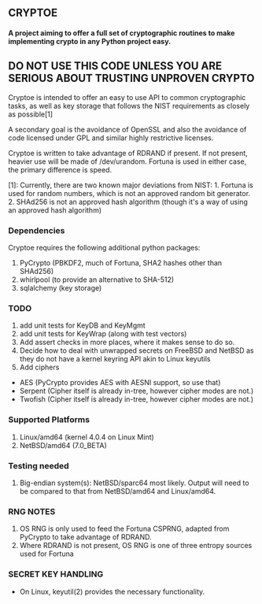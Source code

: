 ## CRYPTOE ##
#### A project aiming to offer a full set of cryptographic routines to make implementing crypto in any Python project easy. ####

## DO NOT USE THIS CODE UNLESS YOU ARE SERIOUS ABOUT TRUSTING UNPROVEN CRYPTO ##

Cryptoe is intended to offer an easy to use API to common cryptographic tasks, as well as key storage that follows the
NIST requirements as closely as possible[1]

A secondary goal is the avoidance of OpenSSL and also the avoidance of code licensed under GPL and similar highly restrictive licenses.

Cryptoe is written to take advantage of RDRAND if present. If not present, heavier use will be made of /dev/urandom. Fortuna is used in either case, the primary difference is speed.

[1]: Currently, there are two known major deviations from NIST:
     1. Fortuna is used for random numbers, which is not an approved random bit generator.
     2. SHAd256 is not an approved hash algorithm (though it's a way of using an approved hash algorithm)

### Dependencies ###
Cryptoe requires the following additional python packages:
1. PyCrypto (PBKDF2, much of Fortuna, SHA2 hashes other than SHAd256)
2. whirlpool (to provide an alternative to SHA-512)
3. sqlalchemy (key storage)

### TODO ###
1. add unit tests for KeyDB and KeyMgmt
2. add unit tests for KeyWrap (along with test vectors)
3. Add assert checks in more places, where it makes sense to do so.
4. Decide how to deal with unwrapped secrets on FreeBSD and NetBSD as they do not have a kernel keyring API akin to Linux keyutils
5. Add ciphers
 - AES (PyCrypto provides AES with AESNI support, so use that)
 - Serpent (Cipher itself is already in-tree, however cipher modes are not.)
 - Twofish (Cipher itself is already in-tree, however cipher modes are not.)

### Supported Platforms ###
1. Linux/amd64 (kernel 4.0.4 on Linux Mint)
2. NetBSD/amd64 (7.0_BETA)

### Testing needed ###
1. Big-endian system(s): NetBSD/sparc64 most likely. Output will need to be compared to that from NetBSD/amd64 and Linux/amd64.

### RNG NOTES ###
1. OS RNG is only used to feed the Fortuna CSPRNG, adapted from PyCrypto to take advantage of RDRAND.
2. Where RDRAND is not present, OS RNG is one of three entropy sources used for Fortuna

### SECRET KEY HANDLING ###
* On Linux, keyutil(2) provides the necessary functionality.
